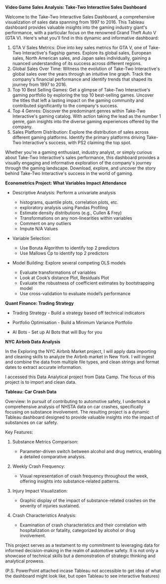 **Video Game Sales Analysis: Take-Two Interactive Sales Dashboard**

Welcome to the Take-Two Interactive Sales Dashboard, a comprehensive visualization of sales data spanning from 1997 to 2016. This Tableau dashboard provides valuable insights into the gaming industry giant's performance, with a particular focus on the renowned Grand Theft Auto V (GTA V). Here's what you'll find in this dynamic and informative dashboard:

1) GTA V Sales Metrics: Dive into key sales metrics for GTA V, one of Take-Two Interactive's flagship games. Explore its global sales, European sales, North American sales, and Japan sales individually, gaining a nuanced understanding of its success across different regions.
2) Global Sales Over Time: Witness the evolution of Take-Two Interactive's global sales over the years through an intuitive line graph. Track the company's financial performance and identify trends that shaped its journey from 1997 to 2016.
3) Top 10 Best Selling Games: Get a glimpse of Take-Two Interactive's gaming portfolio by exploring the top 10 best-selling games. Uncover the titles that left a lasting impact on the gaming community and contributed significantly to the company's success.
4) Top 4 Genres: Discover the predominant genres within Take-Two Interactive's gaming catalog. With action taking the lead as the number 1 genre, gain insights into the diverse gaming experiences offered by the company.
5) Sales Platform Distribution: Explore the distribution of sales across different gaming platforms. Identify the primary platforms driving Take-Two Interactive's success, with PS2 claiming the top spot.
   
Whether you're a gaming enthusiast, industry analyst, or simply curious about Take-Two Interactive's sales performance, this dashboard provides a visually engaging and informative exploration of the company's journey through the gaming landscape. Download, explore, and uncover the story behind Take-Two Interactive's success in the world of gaming.

**Econometrics Project: What Variables Impact Attendance**

- Descriptive Analysis: Perform a univariate analysis
    - histograms, quantile plots, correlation plots, etc.
    - exploratory analysis using Pandas Profiling
    - Estimate density distributions (e.g., Cullen & Frey)
    - Transformations on any non-linearities within variables
    - Comment on any outliers
    - Impute N/A Values

- Variable Selection:
    - Use Boruta Algorithm to identify top 2 predictors
    - Use Mallows Cp to identify top 2 predictors 

- Model Building: Explore several competing OLS models
    - Evaluate transformations of variables
    - Look at Cook’s distance Plot, Residuals Plot
    - Evaluate the robustness of coefficient estimates by bootstrapping model
    - Use cross-validation to evaluate model’s performance

**Quant Finance: Trading Strategy**

- Trading Strategy
      - Build a strategy based off technical indicators

- Portfolio Optimisation
      - Build a Minimum Variance Portfolio

- AI Bots
      - Set up AI Bots that will Buy for you

**NYC Airbnb Data Analysis**

In the Exploring the NYC Airbnb Market project, I will apply data importing and cleaning skills to analyze the Airbnb market in New York. I will ingest and combine the data from multiple file types, and clean strings and format dates to extract accurate information.  

I accessed this Data Analytical project from Data Camp. The focus of this project is to import and clean data.

**Tableau: Car Crash Data**

Overview: In pursuit of contributing to automotive safety, I undertook a comprehensive analysis of NHSTA data on car crashes, specifically focusing on substance involvement. The resulting project is a dynamic Tableau dashboard designed to provide valuable insights into the impact of substances on car safety.

Key Features:

  1) Substance Metrics Comparison:
       - Parameter-driven switch between alcohol and drug metrics, enabling a detailed comparative analysis.

  3) Weekly Crash Frequency:
       - Visual representation of crash frequency throughout the week, offering insights into substance-related patterns.

  3) Injury Impact Visualization:
       - Graphic display of the impact of substance-related crashes on the severity of injuries sustained.

  5) Crash Characteristics Analysis:
       - Examination of crash characteristics and their correlation with hospitalization or fatality, categorized by alcohol or drug involvement.

This project serves as a testament to my commitment to leveraging data for informed decision-making in the realm of automotive safety. It is not only a showcase of technical skills but a demonstration of strategic thinking and analytical prowess.

(P.S. PowerPoint attached incase Tableau not accessible to get idea of what the dashboard might look like, but open Tableau to see interactive features)
